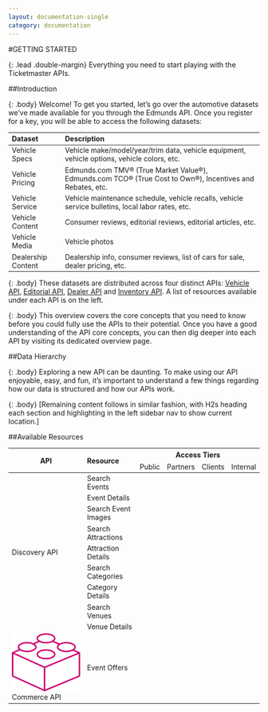 ```yaml
---
layout: documentation-single
category: documentation
---
```



#GETTING STARTED


{: .lead .double-margin}
Everything you need to start playing with the Ticketmaster APIs.


##Introduction


{: .body}
Welcome! To get you started, let’s go over the automotive datasets we’ve made
available for you through the Edmunds API. Once you register for a key, you will
be able to access the following datasets:


|Dataset            |  Description                                                                                              |
|:------------------|:----------------------------------------------------------------------------------------------------------|
|Vehicle Specs      |Vehicle make/model/year/trim data, vehicle equipment, vehicle options, vehicle colors, etc.                |
|Vehicle Pricing     |Edmunds.com TMV® (True Market Value®), Edmunds.com TCO® (True Cost to Own®), Incentives and Rebates, etc.  |
|Vehicle Service    |Vehicle maintenance schedule, vehicle recalls, vehicle service bulletins, local labor rates, etc.          |
|Vehicle Content    |Consumer reviews, editorial reviews, editorial articles, etc.                                              |
|Vehicle Media      |Vehicle photos                                                                                             |
|Dealership Content |Dealership info, consumer reviews, list of cars for sale, dealer pricing, etc.                             |


{: .body}
These datasets are distributed across four distinct APIs: [Vehicle API](), [Editorial API](),
[Dealer API]() and [Inventory API](). A list of resources available under each API is on the left.

{: .body}
This overview covers the core concepts that you need to know before you could 
fully use the APIs to their potential. Once you have a good understanding of the
API core concepts, you can then dig deeper into each API by visiting its 
dedicated overview page.


##Data Hierarchy

{: .body}
Exploring a new API can be daunting. To make using our API enjoyable, easy, 
and fun, it’s important to understand a few things regarding how our data is 
structured and how our APIs work.

{: .body}
[Remaining content follows in similar fashion, with H2s heading each section
and highlighting in the left sidebar nav to show current location.]


##Available Resources

<table class="article double-margin">
  <thead>
    <tr>
      <th style="text-align: center" rowspan="2">API</th>
      <th style="text-align: left" rowspan="2">Resource</th>
      <th style="text-align: center; border-bottom:0;" colspan="4">Access Tiers</th>
    </tr>
    <tr>
      <th style="text-align: left;font-weight: normal; border:0;" >Public</th>
      <th style="text-align: left;font-weight: normal;border:0;" >Partners</th>
      <th style="text-align: left;font-weight: normal;border:0;" >Clients</th>
      <th style="text-align: left;font-weight: normal;border:0;" >Internal</th>
    </tr>
  </thead>
  <tbody>
    <tr>
      <td style="text-align: left" rowspan="9">Discovery API</td>
      <td style="text-align: left">Search Events</td>
      <td style="text-align: left;border-right: 0px;" class="checked-td"></td>
      <td style="text-align: left;border-right: 0px; border-left: 0px;"></td>
      <td style="text-align: left;border-right: 0px; border-left: 0px;" class="checked-td"></td>
      <td style="text-align: left;border-left: 0px;" class="checked-td"></td>
    </tr>
    <tr>
      <td style="text-align: left">Event Details</td>
      <td style="text-align: left;border-right: 0px;" class="checked-td"></td>
      <td style="text-align: left;border-right: 0px; border-left: 0px;" class="checked-td"></td>
      <td style="text-align: left;border-right: 0px; border-left: 0px;" class="checked-td"></td>
      <td style="text-align: left;border-left: 0px;" class="checked-td"></td>
    </tr>
    <tr>
      <td style="text-align: left">Search Event Images</td>
      <td style="text-align: left;border-right: 0px;" class="checked-td"></td>
      <td style="text-align: left;border-right: 0px; border-left: 0px;"></td>
      <td style="text-align: left;border-right: 0px; border-left: 0px;" class="checked-td"></td>
      <td style="text-align: left;border-left: 0px;" class="checked-td"></td>
    </tr>
    <tr>
      <td style="text-align: left">Search Attractions</td>
      <td style="text-align: left;border-right: 0px;"></td>
      <td style="text-align: left;border-right: 0px; border-left: 0px;" class="checked-td"></td>
      <td style="text-align: left;border-right: 0px; border-left: 0px;"></td>
      <td style="text-align: left;border-left: 0px;" class="checked-td"></td>
    </tr>
    <tr>
      <td style="text-align: left">Attraction Details</td>
      <td style="text-align: left;border-right: 0px;"></td>
      <td style="text-align: left;border-right: 0px; border-left: 0px;"></td>
      <td style="text-align: left;border-right: 0px; border-left: 0px;"></td>
      <td style="text-align: left;border-left: 0px;" class="checked-td"></td>
    </tr>
    <tr>
      <td style="text-align: left">Search Categories</td>
      <td style="text-align: left;border-right: 0px;"></td>
      <td style="text-align: left;border-right: 0px; border-left: 0px;" class="checked-td"></td>
      <td style="text-align: left;border-right: 0px; border-left: 0px;" class="checked-td"></td>
      <td style="text-align: left;border-left: 0px;" class="checked-td"></td>
    </tr>
    <tr>
      <td style="text-align: left">Category Details</td>
      <td style="text-align: left;border-right: 0px;" class="checked-td"></td>
      <td style="text-align: left;border-right: 0px; border-left: 0px;" class="checked-td"></td>
      <td style="text-align: left;border-right: 0px; border-left: 0px;" class="checked-td"></td>
      <td style="text-align: left;border-left: 0px;" class="checked-td"></td>
    </tr>
    <tr>
      <td style="text-align: left">Search Venues</td>
      <td style="text-align: left;border-right: 0px;"></td>
      <td style="text-align: left;border-right: 0px; border-left: 0px;"></td>
      <td style="text-align: left;border-right: 0px; border-left: 0px;" class="checked-td"></td>
      <td style="text-align: left;border-left: 0px;" class="checked-td"></td>
    </tr>
    <tr>
      <td style="text-align: left">Venue Details</td>
      <td style="text-align: left;border-right: 0px;"></td>
      <td style="text-align: left;border-right: 0px; border-left: 0px;" class="checked-td"></td>
      <td style="text-align: left;border-right: 0px; border-left: 0px;" class="checked-td"></td>
      <td style="text-align: left;border-left: 0px;" class="checked-td"></td>
    </tr>
    <tr>
      <td style="text-align: left">
        <img src="/assets/img/home/ic-brick-lg-p-2.svg" alt="Icon1">
        Commerce API
        </td>
      <td style="text-align: left">Event Offers</td>
      <td style="text-align: left;border-right: 0px;" class="checked-td"></td>
      <td style="text-align: left;border-right: 0px; border-left: 0px;"></td>
      <td style="text-align: left;border-right: 0px; border-left: 0px;"  class="checked-td"></td>
      <td style="text-align: left;border-left: 0px;" class="checked-td"></td>
    </tr>
  </tbody>
</table>
